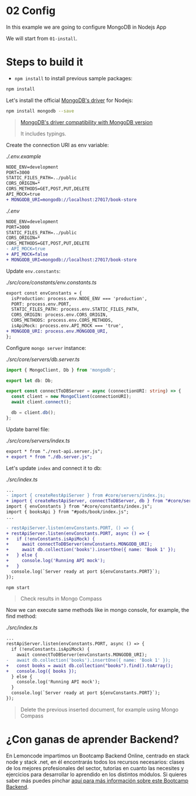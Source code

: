 # 02 Config

In this example we are going to configure MongoDB in Nodejs App

We will start from `01-install`.

# Steps to build it

- `npm install` to install previous sample packages:

```bash
npm install

```

Let's install the official [MongoDB's driver](https://github.com/mongodb/node-mongodb-native) for Nodejs:

```bash
npm install mongodb --save

```

> [MongoDB's driver compatibility with MongoDB version](https://www.mongodb.com/docs/drivers/node/current/compatibility/)
>
> It includes typings.

Create the connection URI as env variable:

_./.env.example_

```diff
NODE_ENV=development
PORT=3000
STATIC_FILES_PATH=../public
CORS_ORIGIN=*
CORS_METHODS=GET,POST,PUT,DELETE
API_MOCK=true
+ MONGODB_URI=mongodb://localhost:27017/book-store

```

_./.env_

```diff
NODE_ENV=development
PORT=3000
STATIC_FILES_PATH=../public
CORS_ORIGIN=*
CORS_METHODS=GET,POST,PUT,DELETE
- API_MOCK=true
+ API_MOCK=false
+ MONGODB_URI=mongodb://localhost:27017/book-store

```

Update `env.constants`:

_./src/core/constants/env.constants.ts_

```diff
export const envConstants = {
  isProduction: process.env.NODE_ENV === 'production',
  PORT: process.env.PORT,
  STATIC_FILES_PATH: process.env.STATIC_FILES_PATH,
  CORS_ORIGIN: process.env.CORS_ORIGIN,
  CORS_METHODS: process.env.CORS_METHODS,
  isApiMock: process.env.API_MOCK === 'true',
+ MONGODB_URI: process.env.MONGODB_URI,
};

```

Configure `mongo server` instance:

_./src/core/servers/db.server.ts_

```typescript
import { MongoClient, Db } from 'mongodb';

export let db: Db;

export const connectToDBServer = async (connectionURI: string) => {
  const client = new MongoClient(connectionURI);
  await client.connect();

  db = client.db();
};

```

Update barrel file:

_./src/core/servers/index.ts_

```diff
export * from "./rest-api.server.js";
+ export * from "./db.server.js";

```

Let's update `index` and connect it to db:

_./src/index.ts_

```diff
...
- import { createRestApiServer } from #core/servers/index.js;
+ import { createRestApiServer, connectToDBServer, db } from "#core/servers/index.js";
import { envConstants } from "#core/constants/index.js";
import { booksApi } from "#pods/book/index.js";
...

- restApiServer.listen(envConstants.PORT, () => {
+ restApiServer.listen(envConstants.PORT, async () => {
+   if (!envConstants.isApiMock) {
+     await connectToDBServer(envConstants.MONGODB_URI);
+     await db.collection('books').insertOne({ name: 'Book 1' });
+   } else {
+     console.log('Running API mock');
+   }
  console.log(`Server ready at port ${envConstants.PORT}`);
});

```

```bash
npm start
```

> Check results in Mongo Compass

Now we can execute same methods like in mongo console, for example, the find method:

_./src/index.ts_

```diff
...
restApiServer.listen(envConstants.PORT, async () => {
  if (!envConstants.isApiMock) {
    await connectToDBServer(envConstants.MONGODB_URI);
-   await db.collection('books').insertOne({ name: 'Book 1' });
+   const books = await db.collection("books").find().toArray();
+   console.log({ books });
  } else {
    console.log('Running API mock');
  }
  console.log(`Server ready at port ${envConstants.PORT}`);
});

```

> Delete the previous inserted document, for example using Mongo Compass

# ¿Con ganas de aprender Backend?

En Lemoncode impartimos un Bootcamp Backend Online, centrado en stack node y stack .net, en él encontrarás todos los recursos necesarios: clases de los mejores profesionales del sector, tutorías en cuanto las necesites y ejercicios para desarrollar lo aprendido en los distintos módulos. Si quieres saber más puedes pinchar [aquí para más información sobre este Bootcamp Backend](https://lemoncode.net/bootcamp-backend#bootcamp-backend/banner).
